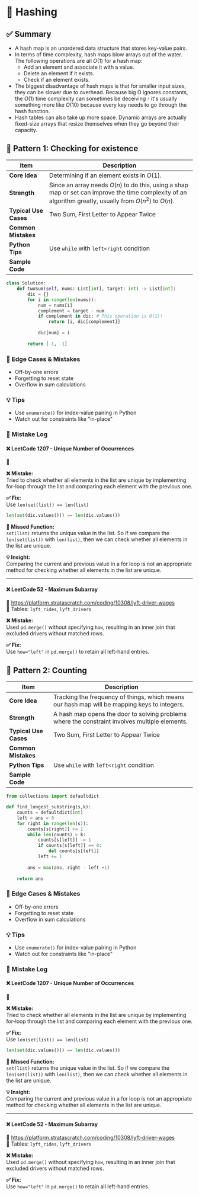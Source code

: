 # 📘 Hashing

## ✅ Summary
- A hash map is an unordered data structure that stores key-value pairs.  
- In terms of time complexity, hash maps blow arrays out of the water. The following operations are all $O(1)$ for a hash map: 
  - Add an element and associate it with a value.
  - Delete an element if it exists.
  - Check if an element exists.  
- The biggest disadvantage of hash maps is that for smaller input sizes, they can be slower due to overhead. Because big O ignores constants, the $O(1)$ time complexity can sometimes be deceiving - it's usually something more like $O(10)$ because every key needs to go through the hash function.
- Hash tables can also take up more space. Dynamic arrays are actually fixed-size arrays that resize themselves when they go beyond their capacity. 

## 🔹 Pattern 1: Checking for existence

| Item               | Description |
|--------------------|-------------|
| **Core Idea**       | Determining if an element exists in $O(1)$.|
| **Strength**     | Since an array needs $O(n)$ to do this, using a shap map or set can improve the time complexity of an algorithm greatly, usually from $O(n^2)$ to $O(n)$.|
| **Typical Use Cases** | Two Sum, First Letter to Appear Twice|
| **Common Mistakes** |  |
| **Python Tips**     | Use `while` with `left<right` condition 
| **Sample Code**     |

```python
class Solution:
    def twoSum(self, nums: List[int], target: int) -> List[int]:
        dic = {}
        for i in range(len(nums)):
            num = nums[i]
            complement = target - num
            if complement in dic: # This operation is O(1)!
                return [i, dic[complement]]
            
            dic[num] = i
        
        return [-1, -1]
```

### 🧠 Edge Cases & Mistakes
- Off-by-one errors
- Forgetting to reset state
- Overflow in sum calculations

### 💡 Tips
- Use `enumerate()` for index-value pairing in Python
- Watch out for constraints like "in-place"

### 🧪 Mistake Log

#### ❌ LeetCode 1207 - Unique Number of Occurrences
🔗  

**❌ Mistake:**  
Tried to check whether all elements in the list are unique by implementing for-loop through the list and comparing each element with the previous one. 

**✅ Fix:**  
Use `len(set(list)) == len(list)`

```python
len(set(dic.values())) == len(dic.values())
```
**📌 Missed Function:**  
`set(list)` returns the unique value in the list. So if we compare the `len(set(list))` with `len(list)`, then we can check whether all elements in the list are unique. 

**💡 Insight:**  
Comparing the current and previous value in a for loop is not an appropriate method for checking whether all elements in the list are unique. 

---

#### ❌ LeetCode 52 - Maximum Subarray
🔗 https://platform.stratascratch.com/coding/10308/lyft-driver-wages  
📄 Tables: `lyft_rides`, `lyft_drivers`

**❌ Mistake:**  
Used `pd.merge()` without specifying `how`, resulting in an inner join that excluded drivers without matched rows.

**✅ Fix:**  
Use `how="left"` in `pd.merge()` to retain all left-hand entries.


## 🔹 Pattern 2: Counting

| Item               | Description |
|--------------------|-------------|
| **Core Idea**       | Tracking the frequency of things, which means our hash map will be mapping keys to integers.|
| **Strength**     | A hash map opens the door to solving problems where the constraint involves multiple elements.|
| **Typical Use Cases** | Two Sum, First Letter to Appear Twice|
| **Common Mistakes** |  |
| **Python Tips**     | Use `while` with `left<right` condition 
| **Sample Code**     |

```python
from collections import defaultdict

def find_longest_substring(s,k):
    counts = defaultdict(int)
    left = ans = 0 
    for right in range(len(s)):
        counts[s[right]] += 1
        while len(counts) > k:
            counts[s[left]] -= 1
            if counts[s[left]] == 0:
                del counts[s[left]]
            left += 1
        
        ans = max(ans, right - left +1)
    
    return ans
```

### 🧠 Edge Cases & Mistakes
- Off-by-one errors
- Forgetting to reset state
- Overflow in sum calculations

### 💡 Tips
- Use `enumerate()` for index-value pairing in Python
- Watch out for constraints like "in-place"

### 🧪 Mistake Log

#### ❌ LeetCode 1207 - Unique Number of Occurrences
🔗  

**❌ Mistake:**  
Tried to check whether all elements in the list are unique by implementing for-loop through the list and comparing each element with the previous one. 

**✅ Fix:**  
Use `len(set(list)) == len(list)`

```python
len(set(dic.values())) == len(dic.values())
```
**📌 Missed Function:**  
`set(list)` returns the unique value in the list. So if we compare the `len(set(list))` with `len(list)`, then we can check whether all elements in the list are unique. 

**💡 Insight:**  
Comparing the current and previous value in a for loop is not an appropriate method for checking whether all elements in the list are unique. 

---

#### ❌ LeetCode 52 - Maximum Subarray
🔗 https://platform.stratascratch.com/coding/10308/lyft-driver-wages  
📄 Tables: `lyft_rides`, `lyft_drivers`

**❌ Mistake:**  
Used `pd.merge()` without specifying `how`, resulting in an inner join that excluded drivers without matched rows.

**✅ Fix:**  
Use `how="left"` in `pd.merge()` to retain all left-hand entries.
